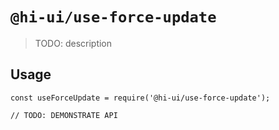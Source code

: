 # `@hi-ui/use-force-update`

> TODO: description

## Usage

```
const useForceUpdate = require('@hi-ui/use-force-update');

// TODO: DEMONSTRATE API
```
